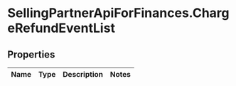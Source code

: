 # SellingPartnerApiForFinances.ChargeRefundEventList

## Properties
Name | Type | Description | Notes
------------ | ------------- | ------------- | -------------



